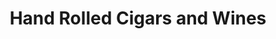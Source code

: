 ---
title: "Hand Rolled Cigars and Wines"
url: /oldsmar/hand-rolled-cigars-and-wines/
shop: Tabak
---
